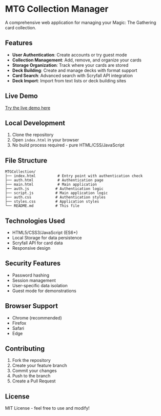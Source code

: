 # MTG Collection Manager

A comprehensive web application for managing your Magic: The Gathering card collection.

## Features

- **User Authentication**: Create accounts or try guest mode
- **Collection Management**: Add, remove, and organize your cards
- **Storage Organization**: Track where your cards are stored
- **Deck Building**: Create and manage decks with format support
- **Card Search**: Advanced search with Scryfall API integration
- **Deck Import**: Import from text lists or deck building sites

## Live Demo

[Try the live demo here](https://yourusername.github.io/MTGCollection)

## Local Development

1. Clone the repository
2. Open `index.html` in your browser
3. No build process required - pure HTML/CSS/JavaScript

## File Structure

```
MTGCollection/
├── index.html          # Entry point with authentication check
├── auth.html           # Authentication page
├── main.html           # Main application
├── auth.js            # Authentication logic
├── script.js          # Main application logic
├── auth.css           # Authentication styles
├── styles.css         # Application styles
└── README.md          # This file
```

## Technologies Used

- HTML5/CSS3/JavaScript (ES6+)
- Local Storage for data persistence
- Scryfall API for card data
- Responsive design

## Security Features

- Password hashing
- Session management
- User-specific data isolation
- Guest mode for demonstrations

## Browser Support

- Chrome (recommended)
- Firefox
- Safari
- Edge

## Contributing

1. Fork the repository
2. Create your feature branch
3. Commit your changes
4. Push to the branch
5. Create a Pull Request

## License

MIT License - feel free to use and modify!
